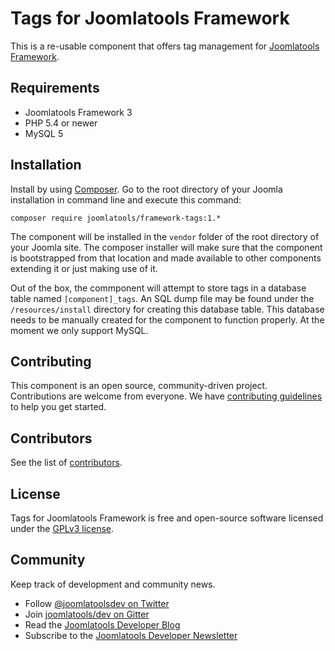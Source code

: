 # Tags for Joomlatools Framework

This is a re-usable component that offers tag management for [Joomlatools Framework].

## Requirements

- Joomlatools Framework 3
- PHP 5.4 or newer
- MySQL 5

## Installation

Install by using [Composer](https://getcomposer.org/). Go to the root directory of your Joomla installation in 
command line and execute this command:

```
composer require joomlatools/framework-tags:1.*
```

The component will be installed in the `vendor` folder of the root directory of your Joomla site. The composer installer 
will make sure that the component is bootstrapped from that location and made available to other components extending it 
or just making use of it.

Out of the box, the commponent will attempt to store tags in a database table named `[component]_tags`. An SQL dump file may 
be found under the `/resources/install` directory for creating this database table. This database needs to be manually 
created for the component to function properly. At the moment we only support MySQL.

## Contributing

This component is an open source, community-driven project. Contributions are welcome from everyone. 
We have [contributing guidelines](CONTRIBUTING.md) to help you get started.

## Contributors

See the list of [contributors](https://github.com/joomlatools/joomlatools-framework-tags/contributors).

## License 

Tags for Joomlatools Framework is free and open-source software licensed under the [GPLv3 license](LICENSE.txt).

## Community

Keep track of development and community news.

* Follow [@joomlatoolsdev on Twitter](https://twitter.com/joomlatoolsdev)
* Join [joomlatools/dev on Gitter](http://gitter.im/joomlatools/dev)
* Read the [Joomlatools Developer Blog](https://www.joomlatools.com/developer/blog/)
* Subscribe to the [Joomlatools Developer Newsletter](https://www.joomlatools.com/developer/newsletter/)

[Joomlatools Framework]: http://www.joomlatools.com/developer/framework/
